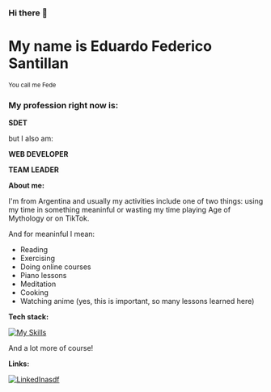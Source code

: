 ### Hi there 👋

# My name is Eduardo Federico Santillan
<sub>You call me Fede</sub>


### My profession right now is:

**SDET**

but I also am:

**WEB DEVELOPER**

**TEAM LEADER**


**About me:**

I'm from Argentina and usually my activities include one of two things: using my time in something meaninful or wasting my time playing Age of Mythology or on TikTok.

And for meaninful I mean:
- Reading
- Exercising
- Doing online courses
- Piano lessons
- Meditation
- Cooking
- Watching anime (yes, this is important, so many lessons learned here)

**Tech stack:**

[![My Skills](https://skillicons.dev/icons?i=laravel,mysql,selenium,java,linux,git,docker)](https://skillicons.dev)

And a lot more of course!

**Links:**

[![LinkedInasdf](https://img.shields.io/badge/linkedin-%230077B5.svg?style=for-the-badge&logo=linkedin&logoColor=white)](https://www.linkedin.com/in/efsantillan/?locale=en_US)

